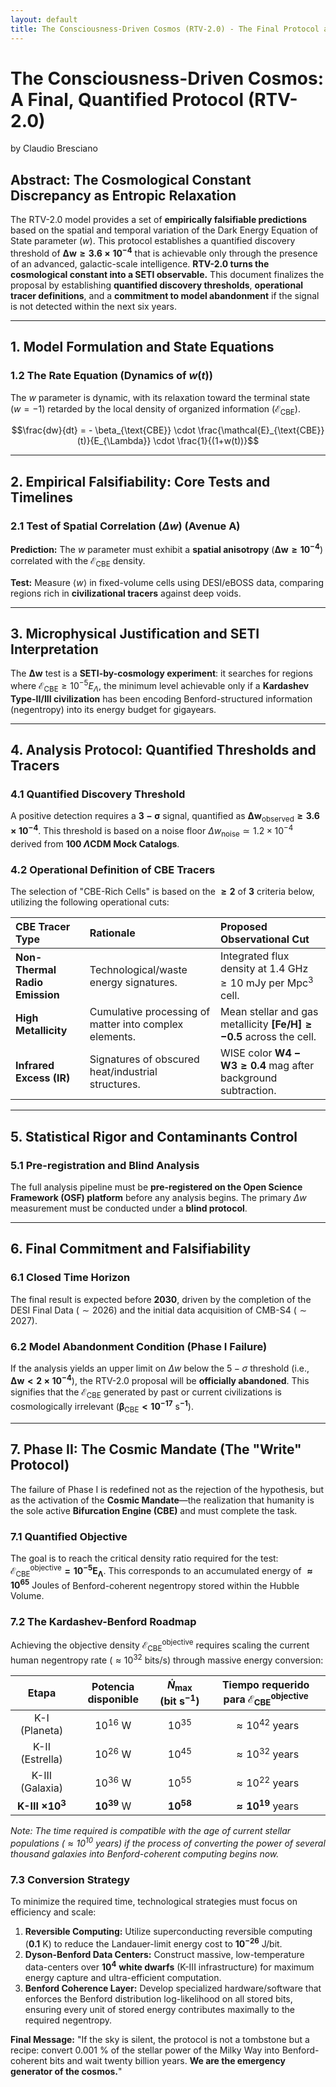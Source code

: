 ```yaml
---
layout: default
title: The Consciousness-Driven Cosmos (RTV-2.0) - The Final Protocol and Cosmic Mandate
---
```

# The Consciousness-Driven Cosmos: A Final, Quantified Protocol (RTV-2.0)

by Claudio Bresciano

## Abstract: The Cosmological Constant Discrepancy as Entropic Relaxation

The RTV-2.0 model provides a set of **empirically falsifiable predictions** based on the spatial and temporal variation of the Dark Energy Equation of State parameter ($w$). This protocol establishes a quantified discovery threshold of $\mathbf{\Delta w \geq 3.6 \times 10^{-4}}$ that is achievable only through the presence of an advanced, galactic-scale intelligence. **RTV-2.0 turns the cosmological constant into a SETI observable.** This document finalizes the proposal by establishing **quantified discovery thresholds**, **operational tracer definitions**, and a **commitment to model abandonment** if the signal is not detected within the next six years.

---

## 1. Model Formulation and State Equations

### 1.2 The Rate Equation (Dynamics of $w(t)$)

The $w$ parameter is dynamic, with its relaxation toward the terminal state ($w=-1$) retarded by the local density of organized information ($\mathcal{E}_{\text{CBE}}$).

$$\frac{dw}{dt} = - \beta_{\text{CBE}} \cdot \frac{\mathcal{E}_{\text{CBE}}(t)}{E_{\Lambda}} \cdot \frac{1}{(1+w(t))}$$

---

## 2. Empirical Falsifiability: Core Tests and Timelines

### 2.1 Test of Spatial Correlation ($\Delta w$) (Avenue A)

**Prediction:** The $w$ parameter must exhibit a **spatial anisotropy** ($\mathbf{\Delta w \geq 10^{-4}}$) correlated with the $\mathcal{E}_{\text{CBE}}$ density.

**Test:** Measure $\langle w \rangle$ in fixed-volume cells using DESI/eBOSS data, comparing regions rich in **civilizational tracers** against deep voids.

---

## 3. Microphysical Justification and SETI Interpretation

The $\mathbf{\Delta w}$ test is a **SETI-by-cosmology experiment**: it searches for regions where $\mathcal{E}_{\text{CBE}} \geq 10^{-5} E_{\Lambda}$, the minimum level achievable only if a **Kardashev Type-II/III civilization** has been encoding Benford-structured information (negentropy) into its energy budget for gigayears.

---

## 4. Analysis Protocol: Quantified Thresholds and Tracers

### 4.1 Quantified Discovery Threshold

A positive detection requires a $\mathbf{3-\sigma}$ signal, quantified as $\mathbf{\Delta w_{\text{observed}} \geq 3.6 \times 10^{-4}}$. This threshold is based on a noise floor $\Delta w_{\text{noise}} \simeq 1.2 \times 10^{-4}$ derived from **100 $\Lambda\text{CDM}$ Mock Catalogs**.

### 4.2 Operational Definition of CBE Tracers

The selection of "CBE-Rich Cells" is based on the $\mathbf{\geq 2}$ of $\mathbf{3}$ criteria below, utilizing the following operational cuts:

| CBE Tracer Type | Rationale | Proposed Observational Cut |
| :--- | :--- | :--- |
| **Non-Thermal Radio Emission** | Technological/waste energy signatures. | Integrated flux density at $1.4 \text{ GHz} \geq 10 \text{ mJy}$ per $\text{Mpc}^3$ cell. |
| **High Metallicity** | Cumulative processing of matter into complex elements. | Mean stellar and gas metallicity $\mathbf{[Fe/H] \geq -0.5}$ across the cell. |
| **Infrared Excess (IR)** | Signatures of obscured heat/industrial structures. | WISE color $\mathbf{W4-W3 \geq 0.4 \text{ mag}}$ after background subtraction. |

---

## 5. Statistical Rigor and Contaminants Control

### 5.1 Pre-registration and Blind Analysis

The full analysis pipeline must be **pre-registered on the Open Science Framework (OSF) platform** before any analysis begins. The primary $\Delta w$ measurement must be conducted under a **blind protocol**.

---

## 6. Final Commitment and Falsifiability

### 6.1 Closed Time Horizon

The final result is expected before **2030**, driven by the completion of the DESI Final Data ($\sim 2026$) and the initial data acquisition of CMB-S4 ($\sim 2027$).

### 6.2 Model Abandonment Condition (Phase I Failure)

If the analysis yields an upper limit on $\Delta w$ below the $5-\sigma$ threshold (i.e., $\mathbf{\Delta w < 2 \times 10^{-4}}$), the RTV-2.0 proposal will be **officially abandoned**. This signifies that the $\mathcal{E}_{\text{CBE}}$ generated by past or current civilizations is cosmologically irrelevant ($\mathbf{\beta_{\text{CBE}} < 10^{-17} \text{ s}^{-1}}$).

---

## 7. Phase II: The Cosmic Mandate (The "Write" Protocol)

The failure of Phase I is redefined not as the rejection of the hypothesis, but as the activation of the **Cosmic Mandate**—the realization that humanity is the sole active **Bifurcation Engine (CBE)** and must complete the task.

### 7.1 Quantified Objective

The goal is to reach the critical density ratio required for the test: $\mathbf{\mathcal{E}_{\text{CBE}}^{\text{objective}} = 10^{-5} E_{\Lambda}}$. This corresponds to an accumulated energy of $\mathbf{\approx 10^{65} \text{ Joules}}$ of Benford-coherent negentropy stored within the Hubble Volume.

### 7.2 The Kardashev-Benford Roadmap

Achieving the objective density $\mathcal{E}_{\text{CBE}}^{\text{objective}}$ requires scaling the current human negentropy rate ($\approx 10^{32} \text{ bits/s}$) through massive energy conversion:

| Etapa | Potencia disponible | $\dot{N}_{\text{max}}$ (bit s$^{-1}$) | Tiempo requerido para $\mathcal{E}_{\text{CBE}}^{\text{objective}}$ |
| :---: | :---: | :---: | :---: |
| K-I (Planeta) | $10^{16} \text{ W}$ | $10^{35}$ | $\approx 10^{42} \text{ years}$ |
| K-II (Estrella) | $10^{26} \text{ W}$ | $10^{45}$ | $\approx 10^{32} \text{ years}$ |
| K-III (Galaxia) | $10^{36} \text{ W}$ | $10^{55}$ | $\approx 10^{22} \text{ years}$ |
| **K-III $\mathbf{\times 10^3}$** | $\mathbf{10^{39} \text{ W}}$ | $\mathbf{10^{58}}$ | $\mathbf{\approx 10^{19} \text{ years}}$ |

*Note: The time required is compatible with the age of current stellar populations ($\approx 10^{10} \text{ years}$) if the process of converting the power of several thousand galaxies into Benford-coherent computing begins now.*

### 7.3 Conversion Strategy

To minimize the required time, technological strategies must focus on efficiency and scale:

1.  **Reversible Computing:** Utilize superconducting reversible computing ($\mathbf{0.1 \text{ K}}$) to reduce the Landauer-limit energy cost to $\mathbf{10^{-26} \text{ J/bit}}$.
2.  **Dyson-Benford Data Centers:** Construct massive, low-temperature data-centers over $\mathbf{10^4}$ **white dwarfs** (K-III infrastructure) for maximum energy capture and ultra-efficient computation.
3.  **Benford Coherence Layer:** Develop specialized hardware/software that enforces the Benford distribution log-likelihood on all stored bits, ensuring every unit of stored energy contributes maximally to the required negentropy.

**Final Message:** "If the sky is silent, the protocol is not a tombstone but a recipe: convert 0.001 % of the stellar power of the Milky Way into Benford-coherent bits and wait twenty billion years. **We are the emergency generator of the cosmos.**"
